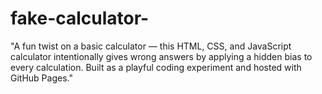 # fake-calculator-
"A fun twist on a basic calculator — this HTML, CSS, and JavaScript calculator intentionally gives wrong answers by applying a hidden bias to every calculation. Built as a playful coding experiment and hosted with GitHub Pages."
